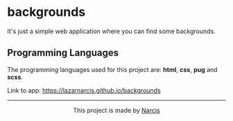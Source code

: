 # backgrounds

It's just a simple web application where you can find some backgrounds.

## Programming Languages

The programming languages used for this project are: <b>html</b>, <b>css</b>, <b>pug</b> and <b>scss</b>.

Link to app: https://lazarnarcis.github.io/backgrounds

<hr>

<p align="center">This project is made by <a href="https://lazarnarcis.github.io">Narcis</a></p>


